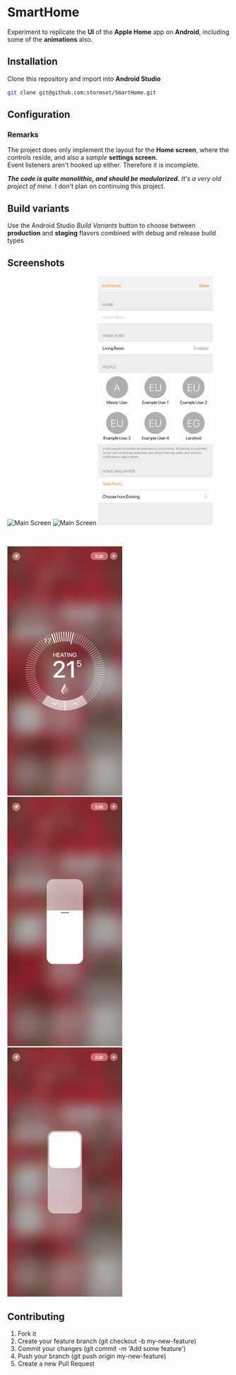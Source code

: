 # SmartHome

Experiment to replicate the **UI** of the **Apple Home** app on **Android**, including some of the **animations** also.

## Installation

Clone this repository and import into **Android Studio**
```bash
git clone git@github.com:stormset/SmartHome.git
```

## Configuration

### Remarks

The project does only implement the layout for the **Home screen**, where the controls reside, and also a *sample* **settings screen**.
<br>
Event listeners aren't hooked up either. Therefore it is incomplete.

***The code is quite monolithic, and should be modularized.*** *It's a very old project of mine.* I don't plan on continuing this project.

## Build variants

Use the Android Studio *Build Variants* button to choose between **production** and **staging** flavors combined with debug and release build types

## Screenshots
<p float="left">
<img src="./screenshots/main_home.png"  alt="Main Screen"  width="260"/>
<img src="./screenshots/main_home_2.png" alt="Main Screen" width="260"/>
<img src="./screenshots/settings.png" alt="Main Screen" width="260"/>
</p>
<br>
<p float="left">
<img src="./screenshots/main_thermostat.png" alt="Main Screen - Thermostat control" width="260"/>
<img src="./screenshots/main_dimmer.png" alt="Main Screen - Dimmer control" width="260"/>
<img src="./screenshots/main_switch.png" alt="Main Screen - Switch control" width="260"/>
</p>

## Contributing

1. Fork it
2. Create your feature branch (git checkout -b my-new-feature)
3. Commit your changes (git commit -m 'Add some feature')
4. Push your branch (git push origin my-new-feature)
5. Create a new Pull Request
